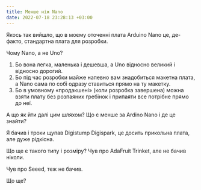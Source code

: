 ```yaml
---
title: Менше ніж Nano
date: 2022-07-18 23:28:13 +03:00
---
```


Якось так вийшло, що в моєму оточенні плата Arduino Nano це, де-факто, стандартна плата для розробки.

Чому Nano, а не Uno? 

1. Бо вона легка, маленька і дешевша, а Uno відносно великий і відносно дорогий.
2. Бо під час розробки майже напевно вам знадобиться макетна плата, а Nano сама по собі одразу ставиться прямо на ту макетку.
3. Бо в умовному «продакшені» (коли розробка завершена) можна взяти плату без розпаяних гребінок і припаяти все потрібне прямо до неї.

А що як йти далі цим шляхом? Що є менше за Ardino Nano і де це знайти?

Я бачив і трохи щупав Digistump Digispark, це досить прикольна плата, але дуже рідкісна.

Що ще є такого типу і розміру? Чув про AdaFruit Trinket, але не бачив ніколи.

Чув про Seeed, теж не бачив.

Що ще?
